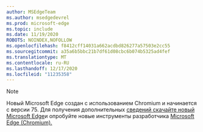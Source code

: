 ```yaml
---
author: MSEdgeTeam
ms.author: msedgedevrel
ms.prod: microsoft-edge
ms.topic: include
ms.date: 11/19/2020
ROBOTS: NOINDEX,NOFOLLOW
ms.openlocfilehash: f8412cff14031a662acdbd826277a57503e2cc55
ms.sourcegitcommit: a35a6b5bbc21b7df61d08cbc6b074b5325ad4fef
ms.translationtype: MT
ms.contentlocale: ru-RU
ms.lasthandoff: 12/17/2020
ms.locfileid: "11235358"
---
```

> [!NOTE]
> Новый Microsoft Edge создан с использованием Chromium и начинается с версии 75.  Для получения дополнительных [сведений скачайте новый Microsoft Edge][MicrosoftNewEdge]и опробуйте новые инструменты разработчика [Microsoft Edge (Chromium).][DevtoolsGuideChromium]  

<!-- links -->  

[DevtoolsGuideChromium]: /microsoft-edge/devtools-guide-chromium "Средства разработчика Microsoft Edge (Chromium)"  

[MicrosoftNewEdge]: https://www.microsoft.com/edge "Загрузка нового браузера Microsoft Edge"  
